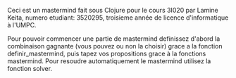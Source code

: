 Ceci est un mastermind fait sous Clojure pour le cours 3I020 par Lamine Keita, numero etudiant: 3520295, troisieme année de licence d'informatique à l'UMPC.

Pour pouvoir commencer une partie de mastermind definissez d'abord la combinaison gagnante (vous pouvez ou non la choisir)
grace a la fonction definir_mastermind, puis tapez vos propositions grace à la fonctions mastermind.
Pour resoudre automatiquement le mastermind utilisez la fonction solver.
